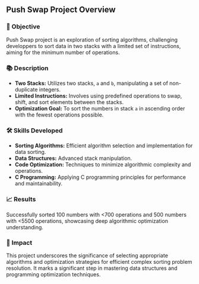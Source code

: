 ## Push Swap Project Overview

### 🎯 Objective
Push Swap project is an exploration of sorting algorithms, challenging developpers to sort data in two stacks with a limited set of instructions, aiming for the minimum number of operations.

### 📚 Description
- **Two Stacks:** Utilizes two stacks, `a` and `b`, manipulating a set of non-duplicate integers.
- **Limited Instructions:** Involves using predefined operations to swap, shift, and sort elements between the stacks.
- **Optimization Goal:** To sort the numbers in stack `a` in ascending order with the fewest operations possible.

### 🛠️ Skills Developed
- **Sorting Algorithms:** Efficient algorithm selection and implementation for data sorting.
- **Data Structures:** Advanced stack manipulation.
- **Code Optimization:** Techniques to minimize algorithmic complexity and operations.
- **C Programming:** Applying C programming principles for performance and maintainability.

### 📈 Results
Successfully sorted 100 numbers with <700 operations and 500 numbers with <5500 operations, showcasing deep algorithmic optimization understanding.

### 🚀 Impact
This project underscores the significance of selecting appropriate algorithms and optimization strategies for efficient complex sorting problem resolution. It marks a significant step in mastering data structures and programming optimization techniques.
